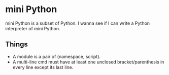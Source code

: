 # mini Python
mini Python is a subset of Python. I wanna see if I can write a Python interpreter of mini Python.  

## Things
- A module is a pair of (namespace, script).  
- A multi-line cmd must have at least one unclosed bracket/parenthesis in every line except its last line.  
